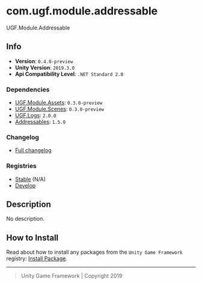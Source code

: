 # com.ugf.module.addressable

UGF.Module.Addressable

## Info

- **Version**: `0.4.0-preview`
- **Unity Version**: `2019.3.0`
- **Api Compatibility Level**: `.NET Standard 2.0`

### Dependencies

- [UGF.Module.Assets](https://github.com/unity-game-framework/ugf-module-assets): `0.3.0-preview`
- [UGF.Module.Scenes](https://github.com/unity-game-framework/ugf-module-scenes): `0.3.0-preview`
- [UGF.Logs](https://github.com/unity-game-framework/ugf-module-assets): `2.0.0`
- [Addressables](https://bintray.com/unity/unity/com.unity.addressables): `1.5.0`

### Changelog

- [Full changelog][1]

### Registries

- [Stable][2] (N/A)
- [Develop][3]

## Description

No description.

## How to Install

Read about how to install any packages from the `Unity Game Framework` registry: [Install Package][4].

---
> Unity Game Framework | Copyright 2019

[1]: changelog.md
[2]: https://bintray.com/unity-game-framework/stable/com.ugf.module.addressable
[3]: https://bintray.com/unity-game-framework/dev/com.ugf.module.addressable
[4]: https://github.com/unity-game-framework/ugf-documentation/wiki/Install-Package
